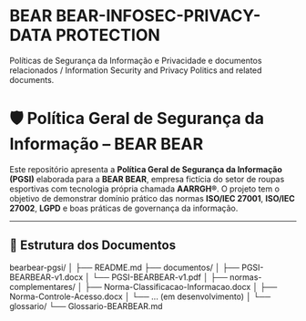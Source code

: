 # BEAR BEAR-INFOSEC-PRIVACY-DATA PROTECTION
Políticas de Segurança da Informação e Privacidade e documentos relacionados / Information Security and Privacy Politics and related documents.
# 🛡️ Política Geral de Segurança da Informação – BEAR BEAR

Este repositório apresenta a **Política Geral de Segurança da Informação (PGSI)** elaborada para a **BEAR BEAR**, empresa fictícia do setor de roupas esportivas com tecnologia própria chamada **AARRGH®**. O projeto tem o objetivo de demonstrar domínio prático das normas **ISO/IEC 27001**, **ISO/IEC 27002**, **LGPD** e boas práticas de governança da informação.

---

## 📂 Estrutura dos Documentos
bearbear-pgsi/
│
├── README.md
├── documentos/
│ ├── PGSI-BEARBEAR-v1.docx
│ └── PGSI-BEARBEAR-v1.pdf
│
├── normas-complementares/
│ ├── Norma-Classificacao-Informacao.docx
│ ├── Norma-Controle-Acesso.docx
│ └── ... (em desenvolvimento)
│
└── glossario/
└── Glossario-BEARBEAR.md

